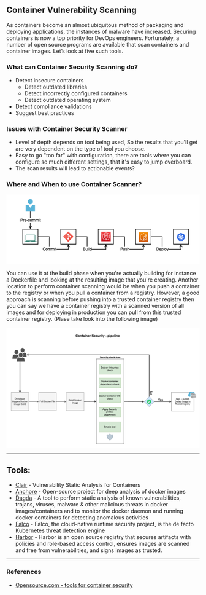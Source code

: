 ## Container Vulnerability Scanning
As containers become an almost ubiquitous method of packaging and deploying applications, the instances of malware have increased. Securing containers is now a top priority for DevOps engineers. Fortunately, a number of open source programs are available that scan containers and container images. Let’s look at five such tools.

### What can Container Security Scanning do?
- Detect insecure containers
    + Detect outdated libraries
    + Detect incorrectly configured containers
    + Detect outdated operating system
- Detect compliance validations
- Suggest best practices

### Issues with Container Security Scanner
- Level of depth depends on tool being used, So the results that you'll get are very dependent on the type of tool you choose.
- Easy to go "too far" with configuration, there are tools where you can configure so much different settings, that it's easy to jump overboard.
- The scan results will lead to actionable events?

### Where and When to use Container Scanner? 
<img align="center" src="/document/assets/images/Dev-process.png">  

You can use it at the build phase when you're actually building for instance a Dockerfile and looking at the resulting image that you're creating. Another location to perform container scanning would be when you push a container to the registry or when you pull a container from a registry. However, a good approach is scanning before pushing into a trusted container registry then you can say we have a container registry with a scanned version of all images and for deploying in production you can pull from this trusted container registry. (Plase take look into the following image)

<img align="center" src="/document/assets/images/container-security-pipeline.png">

---
## Tools:

+ [Clair](https://github.com/quay/clair) - Vulnerability Static Analysis for Containers
+ [Anchore](https://anchore.com/opensource/) - Open-source project for deep analysis of docker images
+ [Dagda](https://github.com/eliasgranderubio/dagda/) - A tool to perform static analysis of known vulnerabilities, trojans, viruses, malware & other malicious threats in docker images/containers and to monitor the docker daemon and running docker containers for detecting anomalous activities
+ [Falco](https://falco.org/) - Falco, the cloud-native runtime security project, is the de facto Kubernetes threat detection engine
+ [Harbor](https://goharbor.io/) - Harbor is an open source registry that secures artifacts with policies and role-based access control, ensures images are scanned and free from vulnerabilities, and signs images as trusted.

---
### References

+ [Opensource.com - tools for container security](https://opensource.com/article/18/8/tools-container-security)